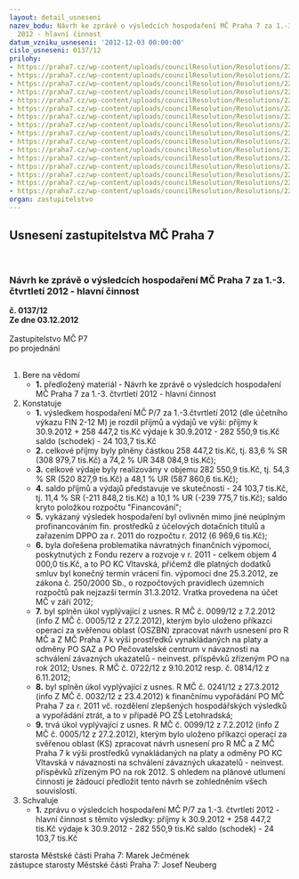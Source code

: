 ```yaml
---
layout: detail_usneseni
nazev_bodu: Návrh ke zprávě o výsledcích hospodaření MČ Praha 7 za 1.-3. čtvrtletí
  2012 - hlavní činnost
datum_vzniku_usneseni: '2012-12-03 00:00:00'
cislo_usneseni: 0137/12
prilohy:
- https://praha7.cz/wp-content/uploads/councilResolution/Resolutions/22057/5-12-p1_3q2012radazpr%c3%a1va.doc
- https://praha7.cz/wp-content/uploads/councilResolution/Resolutions/22057/5-12-p2_fondy3q2012.doc
- https://praha7.cz/wp-content/uploads/councilResolution/Resolutions/22057/5-12-p3_inv_za_1.-3._%c4%8dtvrtl.__2012_ra.doc
- https://praha7.cz/wp-content/uploads/councilResolution/Resolutions/22057/5-12-p4_v%c3%bdsledky_hospoda%c5%99en%c3%ad_po_za_1_-_3_q__2012.doc
- https://praha7.cz/wp-content/uploads/councilResolution/Resolutions/22057/5-12-p5_rozbor_po_mimo_%c5%a1kol_za_1.-3.%c4%8dtvrtlet%c3%ad__2012_ra.doc
- https://praha7.cz/wp-content/uploads/councilResolution/Resolutions/22057/5-12-p6_rozbor_po_-_%c5%a1koly_za_1.-3.%c4%8dtvrtlet%c3%ad_2012__ra.doc
- https://praha7.cz/wp-content/uploads/councilResolution/Resolutions/22057/5-12-p7_bilancez%c3%a1%c5%99%c3%ad2012ra.xls
- https://praha7.cz/wp-content/uploads/councilResolution/Resolutions/22057/5-12-p8_v%c3%bddajez%c3%a1%c5%99%c3%ad12ra.xls
- https://praha7.cz/wp-content/uploads/councilResolution/Resolutions/22057/5-12-p9_p%c5%99%c3%adjmyz%c3%a1%c5%99%c3%ad12.xls
- https://praha7.cz/wp-content/uploads/councilResolution/Resolutions/22057/5-12-p10_inv_1.-3._%c4%8dtvrtl.2012_v%c4%8d.oif_ra.xls
- https://praha7.cz/wp-content/uploads/councilResolution/Resolutions/22057/5-12-p11_pln%c4%9bn%c3%ad_rozpo%c4%8dtu_m%c3%adstn%c3%adch_spr%c3%a1vn%c3%adch_poplatk%c5%af_%c4%8d%c3%a1sti_v%c3%bdt%c4%9b%c5%beku_z_vhp_a_pokut_k_30_9_2012.doc
- https://praha7.cz/wp-content/uploads/councilResolution/Resolutions/22057/5-12-p12_rozbory_po_m%c5%a1_z%c5%a1_iii_q_2012.doc
- https://praha7.cz/wp-content/uploads/councilResolution/Resolutions/22057/5-12-p13_is_kc_rozbor_01.-09.2012.doc
- https://praha7.cz/wp-content/uploads/councilResolution/Resolutions/22057/5-12-p14_pc_iii_q_2012.doc
- https://praha7.cz/wp-content/uploads/councilResolution/Resolutions/22057/5-12-p15_saz_iii.q_2012.doc
- https://praha7.cz/wp-content/uploads/councilResolution/Resolutions/22057/5-12-p16_0872r.doc
organ: zastupitelstvo
---
```

<div id="ucUsn_pList" class="usn">
	<span><h2>Usnesení zastupitelstva MČ Praha 7 </h2>
<br></span><div class="standBody">
<span><h3>Návrh ke zprávě o výsledcích hospodaření MČ Praha 7 za 1.-3. čtvrtletí 2012 - hlavní činnost</h3></span><div class="center">
		<strong>č. 0137/12</strong><br>
	</div>
<div class="center">
		<strong>Ze dne 03.12.2012</strong><br><br>
	</div>Zastupitelstvo MČ P7<br> po projednání<br><br><ol>
<li>Bere na vědomí<ul><li>
<strong>1.</strong> předložený materiál - Návrh ke zprávě o výsledcích hospodaření MČ Praha 7 za 1.-3. čtvrtletí 2012 - hlavní činnost</li></ul>
</li>
<li>Konstatuje<ul>
<li>
<strong>1.</strong> výsledkem hospodaření MČ P/7 za 1.-3.čtvrtletí 2012 (dle účetního výkazu FIN 2-12 M) je rozdíl příjmů a výdajů ve výši: příjmy k 30.9.2012   	+   258 447,2 tis.Kč výdaje k 30.9.2012  	 -   282 550,9 tis.Kč saldo (schodek)                -     24 103,7 tis.Kč </li>
<li>
<strong>2.</strong> celkové příjmy byly plněny částkou 258 447,2 tis.Kč, tj. 83,6  % SR  (308 979,7 tis.Kč) a 74,2  % UR      348 084,9 tis.Kč);</li>
<li>
<strong>3.</strong> celkové výdaje byly realizovány v objemu 282 550,9 tis.Kč, tj. 54,3 % SR (520 827,9 tis.Kč) a 48,1 % UR (587 860,6 tis.Kč);</li>
<li>
<strong>4.</strong> saldo příjmů a výdajů  představuje ve skutečnosti  -  24 103,7 tis.Kč, tj. 11,4 % SR (-211 848,2 tis.Kč) a 10,1 % UR (-239 775,7 tis.Kč); saldo kryto položkou rozpočtu "Financování";</li>
<li>
<strong>5.</strong> vykázaný výsledek hospodaření byl ovlivněn mimo jiné neúplným profinancováním fin. prostředků z účelových dotačních titulů a zařazením  DPPO za r. 2011 do rozpočtu r. 2012 (6 969,6 tis.Kč);</li>
<li>
<strong>6.</strong> byla dořešena problematika  návratných  finančních  výpomocí, poskytnutých z Fondu rezerv a rozvoje v r. 2011 - celkem objem 4 000,0 tis.Kč, a to PO KC Vltavská, přičemž  dle platných dodatků smluv byl konečný termín vrácení fin. výpomocí dne 25.3.2012, ze zákona č. 250/2000 Sb., o rozpočtových pravidlech územních rozpočtů pak  nejzazší termín 31.3.2012.  Vratka provedena na účet MČ v září 2012;</li>
<li>
<strong>7.</strong> byl splněn úkol vyplývající z usnes.  R MČ č. 0099/12 z 7.2.2012 (info Z MČ č. 0005/12 z 27.2.2012), kterým bylo uloženo příkazci operací za svěřenou oblast  (OSZBN) zpracovat návrh usnesení pro R MČ a Z MČ Praha 7 k výši prostředků vynakládaných na platy a odměny PO SAZ a PO Pečovatelské centrum v návaznosti na schválení závazných ukazatelů - neinvest. příspěvků zřízeným PO na rok 2012; Usnes. R MČ č. 0722/12 z 9.10.2012 resp. č. 0814/12 z 6.11.2012;</li>
<li>
<strong>8.</strong> byl splněn úkol vyplývající z usnes. R MČ č. 0241/12 z 27.3.2012 (info Z MČ č. 0032/12 z 23.4.2012) k finančnímu vypořádání PO MČ Praha 7 za r. 2011 vč. rozdělení zlepšených hospodářských výsledků a vypořádání ztrát, a to v případě PO ZŠ Letohradská; </li>
<li>
<strong>9.</strong> trvá úkol vyplývající z usnes. R MČ č. 0099/12 z 7.2.2012 (info Z MČ č. 0005/12 z 27.2.2012), kterým bylo uloženo příkazci operací za svěřenou oblast  (KS) zpracovat návrh usnesení pro R MČ a Z MČ Praha 7 k výši prostředků vynakládaných na platy a odměny PO KC Vltavská v návaznosti na schválení závazných ukazatelů - neinvest. příspěvků zřízeným PO na rok 2012. S ohledem na plánové utlumení činnosti je žádoucí předložit tento návrh se zohledněním všech souvislostí.</li>
</ul>
</li>
<li>Schvaluje<ul><li>
<strong>1.</strong> zprávu o výsledcích hospodaření MČ P/7 za 1.-3. čtvrtletí  2012 - hlavní činnost s těmito výsledky: příjmy k 30.9.2012   	+   258 447,2 tis.Kč výdaje k 30.9.2012  	 -   282 550,9 tis.Kč saldo (schodek)                -     24 103,7 tis.Kč</li></ul>
</li>
</ol>starosta Městské části Praha 7: Marek Ječmének<br>zástupce starosty Městské části Praha 7: Josef Neuberg
</div>
</div>